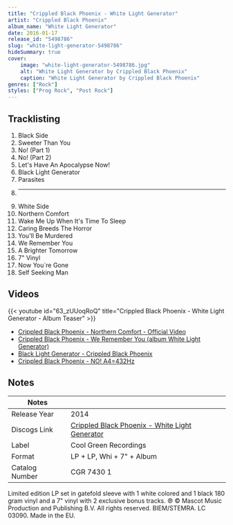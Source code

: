 ```yaml
---
title: "Crippled Black Phoenix - White Light Generator"
artist: "Crippled Black Phoenix"
album_name: "White Light Generator"
date: 2016-01-17
release_id: "5498786"
slug: "white-light-generator-5498786"
hideSummary: true
cover:
    image: "white-light-generator-5498786.jpg"
    alt: "White Light Generator by Crippled Black Phoenix"
    caption: "White Light Generator by Crippled Black Phoenix"
genres: ["Rock"]
styles: ["Prog Rock", "Post Rock"]
---
```


## Tracklisting
1. Black Side
2. Sweeter Than You
3. No! (Part 1)
4. No! (Part 2)
5. Let's Have An Apocalypse Now!
6. Black Light Generator
7. Parasites
8. _______
9. White Side
10. Northern Comfort
11. Wake Me Up When It's Time To Sleep
12. Caring Breeds The Horror
13. You'll Be Murdered
14. We Remember You
15. A Brighter Tomorrow
16. 7" Vinyl
17. Now You`re Gone
18. Self Seeking Man

## Videos
{{< youtube id="63_zUUoqRoQ" title="Crippled Black Phoenix - White Light Generator - Album Teaser" >}}
- [Crippled Black Phoenix - Northern Comfort - Official Video](https://www.youtube.com/watch?v=asePpcjl8Gs)
- [Crippled Black Phoenix -  We Remember You (album White Light Generator)](https://www.youtube.com/watch?v=ReBvOsYV92o)
- [Black Light Generator - Crippled Black Phoenix](https://www.youtube.com/watch?v=EMGgl5FHqkM)
- [Crippled Black Phoenix - NO! A4=432Hz](https://www.youtube.com/watch?v=GsrUksHvrEo)


## Notes

| Notes          |             |
| ---------------| ----------- |
| Release Year   | 2014 |
| Discogs Link   | [Crippled Black Phoenix - White Light Generator](https://www.discogs.com/release/5498786-Crippled-Black-Phoenix-White-Light-Generator) |
| Label          | Cool Green Recordings |
| Format         | LP + LP, Whi + 7\" + Album |
| Catalog Number | CGR 7430 1 |

Limited edition LP set in gatefold sleeve with 1 white colored and 1 black 180 gram vinyl and a 7" vinyl with 2 exclusive bonus tracks.  ℗ © Mascot Music Production and Publishing B.V. All rights reserved. BIEM/STEMRA. LC 03090. Made in the EU.

